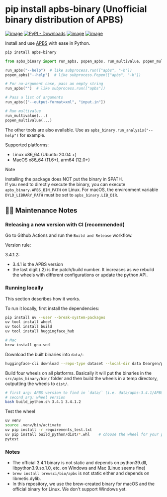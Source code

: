 # pip install apbs-binary (Unofficial binary distribution of APBS)

[![image](https://img.shields.io/pypi/v/apbs-binary.svg)](https://pypi.python.org/pypi/apbs-binary)
[![PyPI - Downloads](https://img.shields.io/pypi/dm/apbs-binary)](https://pypistats.org/packages/apbs-binary)
[![image](https://img.shields.io/pypi/l/apbs-binary.svg)](https://pypi.python.org/pypi/apbs-binary)
[![image](https://img.shields.io/pypi/pyversions/apbs-binary.svg)](https://pypi.python.org/pypi/apbs-binary)


Install and use [APBS](https://github.com/Electrostatics/apbs) with ease in Python.

```bash
pip install apbs-binary
```

```python
from apbs_binary import run_apbs, popen_apbs, run_multivalue, popen_multivalue

run_apbs("--help")  # like subprocess.run(["apbs", "-h"])
popen_apbs("--help")  # like subprocess.Popen(["apbs", "-h"])

# For no-argument case, pass an empty string
run_apbs("")  # like subprocess.run(["apbs"])

# Pass a list of arguments
run_apbs(["--output-format=xml", "input.in"])

# Run multivalue
run_multivalue(...)
popen_multivalue(...)
```

The other tools are also available. Use as `apbs_binary.run_analysis("--help")` for example.

Supported platforms:

- Linux x86_64 (Ubuntu 20.04 +)
- MacOS x86_64 (11.6+), arm64 (12.0+)

> [!NOTE]
> Installing the package does NOT put the binary in $PATH.  
> If you need to directly execute the binary, you can execute `apbs_binary.APBS_BIN_PATH` on Linux.
> For macOS, the environment variable `DYLD_LIBRARY_PATH` must be set to `apbs_binary.LIB_DIR`.

## 👨‍💻️ Maintenance Notes

### Releasing a new version with CI (recommended)

Go to Github Actions and run the `Build and Release` workflow.

Version rule:

3.4.1.2:

- 3.4.1 is the APBS version
- the last digit (.2) is the patch/build number. It increases as we rebuild the wheels with different configurations or update the python API.


### Running locally

This section describes how it works.

To run it locally, first install the dependencies:

```bash
pip install uv --user --break-system-packages
uv tool install wheel
uv tool install build
uv tool install huggingface_hub

# Mac
brew install gnu-sed
```

Download the built binaries into `data/`:

```bash
huggingface-cli download --repo-type dataset --local-dir data Deargen/py-apbs-binary
```

Build four wheels on all platforms. Basically it will put the binaries in the `src/apbs_binary/bin/` folder and then build the wheels in a temp directory, outputting the wheels to `dist/`.

```bash
# first arg: APBS version to find in `data/` (i.e. data/apbs-3.4.1/APBS-3.4.1.Linux)
# second arg: wheel version
bash build_python.sh 3.4.1 3.4.1.2
```

Test the wheel

```bash
uv venv
source .venv/bin/activate
uv pip install -r requirements_test.txt
uv pip install build_python/dist/*.whl    # choose the wheel for your platform only.
pytest
```

### Notes

- The official 3.4.1 binary is not static and depends on python39.dll, libpython3.9.so.1.0, etc. on Windows and Mac (Linux seems fine)
- `brew install brewsci/bio/apbs` is not static either and depends on libmetis.dylib.
- In this repository, we use the brew-created binary for macOS and the official binary for Linux. We don't support Windows yet.

